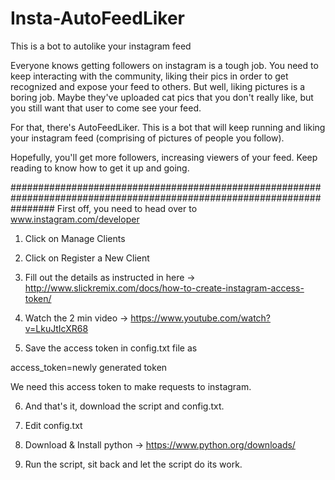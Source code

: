 # Insta-AutoFeedLiker
This is a bot to autolike your instagram feed

Everyone knows getting followers on instagram is a tough job. 
You need to keep interacting with the community, liking their pics in order to get recognized and expose your feed to others.
But well, liking pictures is a boring job. Maybe they've uploaded cat pics that you don't really like, but you still want that user to come see your feed.

For that, there's AutoFeedLiker. This is a bot that will keep running and liking your instagram feed (comprising of pictures of people you follow).

Hopefully, you'll get more followers, increasing viewers of your feed.
Keep reading to know how to get it up and going.

########################################################################################################################
First off, you need to head over to www.instagram.com/developer

1) Click on Manage Clients

2) Click on Register a New Client

3) Fill out the details as instructed in here -> http://www.slickremix.com/docs/how-to-create-instagram-access-token/

4) Watch the 2 min video -> https://www.youtube.com/watch?v=LkuJtIcXR68

5) Save the access token in config.txt file as

access_token=newly generated token

We need this access token to make requests to instagram.

6) And that's it, download the script and config.txt.

7) Edit config.txt

8) Download & Install python -> https://www.python.org/downloads/

9) Run the script, sit back and let the script do its work.

